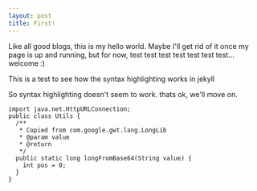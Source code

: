 ```yaml
---
layout: post
title: First!
---
```

Like all good blogs, this is my hello world. Maybe I'll get rid of it once my page is up and running, but for now, test test test test test test test... welcome :)

This is a test to see how the syntax highlighting works in jekyll

So syntax highlighting doesn't seem to work. thats ok, we'll move on.
```language-java
import java.net.HttpURLConnection;
public class Utils {
  /**
   * Copied from com.google.gwt.lang.LongLib
   * @param value
   * @return
   */
  public static long longFromBase64(String value) {
    int pos = 0;
  }
}
```